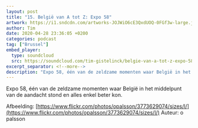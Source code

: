 ```yaml
---
layout: post
title: "15. België van A tot Z: Expo 58"
artwork: https://i1.sndcdn.com/artworks-JOJWiO6cE3QxdUOQ-0FGf3w-large.jpg
author: Tim
date: 2020-04-28 23:36:05 +0200
categories: podcast
tag: ["Brussel"]
embed_player:
  type: soundcloud
  src: https://soundcloud.com/tim-gistelinck/belgie-van-a-tot-z-expo-58
excerpt_separator: <!--more-->
description: "Expo 58, één van de zeldzame momenten waar België in het middelpunt van de aandacht stond en alles enkel beter kon."
---
```

Expo 58, één van de zeldzame momenten waar België in het middelpunt van de aandacht stond en alles enkel beter kon.

Afbeelding: [https://www.flickr.com/photos/opalsson/3773629074/sizes/l/](https://www.flickr.com/photos/opalsson/3773629074/sizes/l/)
Auteur: o palsson